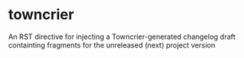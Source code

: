 # towncrier
An RST directive for injecting a Towncrier-generated changelog draft containting fragments for the unreleased (next) project version
